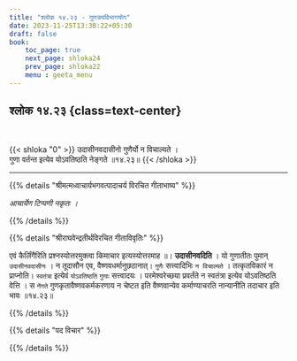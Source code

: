 ```yaml
---
title: "श्लोक १४.२३ - गुणत्रयविभागयोग"
date: 2023-11-25T13:38:22+05:30
draft: false
book:
    toc_page: true
    next_page: shloka24
    prev_page: shloka22
    menu : geeta_menu
---
```




## श्लोक १४.२३ {class=text-center}

<br/>

{{< shloka  "0"  >}}
उदासीनवदासीनो गुणैर्यो न विचाल्यते ।   
गुणा वर्तन्त इत्येव योऽवतिष्ठति नेङ्गते ॥१४.२३॥
{{< /shloka >}}

---


{{% details "श्रीमत्मध्वाचार्यभगवत्पादाचर्य विरचित  गीताभाष्य" %}}

*आचार्येण टिप्पणी नकृतः ।*

{{% /details %}}



{{% details "श्रीराघवेन्द्रतीर्थविरचित गीताविवृतिः" %}}

एवं कैर्लिंगैरिति प्रश्नस्योत्तरमुक्त्वा किमाचार इत्यस्योत्तरमाह
॥। **उदासीनवदिति** । यो गुणातीतः पुमान् `उदासीनवदासीनः` । 
न तूदासौन एव, वैष्णवधर्मानुछठानात्‌। `गुणैः` सत्त्वादिभिः 
`न विचाल्यते` । तत्कृतविकारं न प्राप्नोति।
`स्वतंत्रा` इत्येवं `योऽवतिष्ठति` 
`गुणाः` सत्त्वादयः । परमेश्वरेच्छया प्रवर्तंते न 
स्वतंत्रा इत्येव योऽवतिष्ठति 
वेत्ति । स `नेंगते` गुणकृतावैष्णवकर्मकरणाय न चेष्टत इति 
वैष्णवान्येव कर्माण्याचरति नान्यानीति तदाचार इति भावः ॥१४.२३॥


{{% /details %}}



{{% details "पद विचार" %}}


{{% /details %}}
